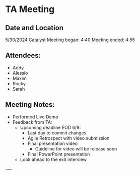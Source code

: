 # TA Meeting 

## Date and Location
5/30/2024 Catalyst
Meeting began: 4:40
Meeting ended: 4:55

## Attendees:
- Addy
- Alessio
- Maxim
- Rocky
- Sarah

## Meeting Notes:
- Performed Live Demo
- Feedback from TA:
  - Upcoming deadline EOD 6/9:
    - Last day to commit changes
    - Agile Retrospect with video submission
    - Final presentation video
      - Guideline for video will be release soon
    - Final PowerPoint presentation
  - Look ahead to the exit interview

-—
